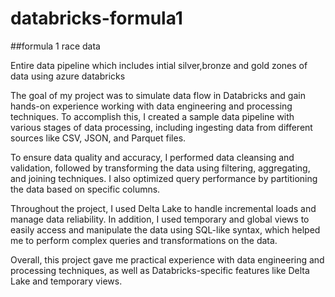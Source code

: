 # databricks-formula1
##formula 1 race data

Entire data pipeline which includes intial silver,bronze and gold zones of data using azure databricks


The goal of my project was to simulate data flow in Databricks and gain hands-on experience working with data engineering and processing techniques. To accomplish this, I created a sample data pipeline with various stages of data processing, including ingesting data from different sources like CSV, JSON, and Parquet files.

To ensure data quality and accuracy, I performed data cleansing and validation, followed by transforming the data using filtering, aggregating, and joining techniques. I also optimized query performance by partitioning the data based on specific columns.

Throughout the project, I used Delta Lake to handle incremental loads and manage data reliability. In addition, I used temporary and global views to easily access and manipulate the data using SQL-like syntax, which helped me to perform complex queries and transformations on the data.

Overall, this project gave me practical experience with data engineering and processing techniques, as well as Databricks-specific features like Delta Lake and temporary views.
 
